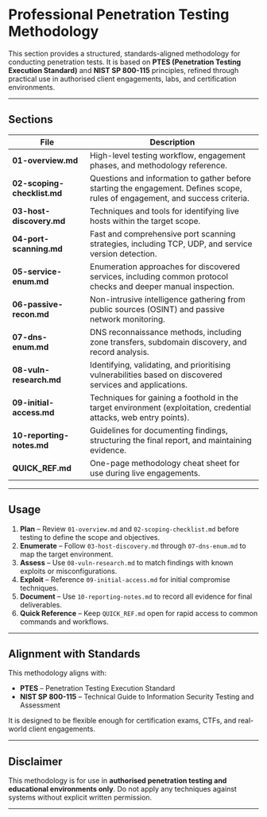 # Professional Penetration Testing Methodology

This section provides a structured, standards-aligned methodology for conducting penetration tests.
It is based on **PTES (Penetration Testing Execution Standard)** and **NIST SP 800-115** principles, refined through practical use in authorised client engagements, labs, and certification environments.

---

## Sections

| File                        | Description                                                                                                                   |
| --------------------------- | ----------------------------------------------------------------------------------------------------------------------------- |
| **01-overview\.md**         | High-level testing workflow, engagement phases, and methodology reference.                                                    |
| **02-scoping-checklist.md** | Questions and information to gather before starting the engagement. Defines scope, rules of engagement, and success criteria. |
| **03-host-discovery.md**    | Techniques and tools for identifying live hosts within the target scope.                                                      |
| **04-port-scanning.md**     | Fast and comprehensive port scanning strategies, including TCP, UDP, and service version detection.                           |
| **05-service-enum.md**      | Enumeration approaches for discovered services, including common protocol checks and deeper manual inspection.                |
| **06-passive-recon.md**     | Non-intrusive intelligence gathering from public sources (OSINT) and passive network monitoring.                              |
| **07-dns-enum.md**          | DNS reconnaissance methods, including zone transfers, subdomain discovery, and record analysis.                               |
| **08-vuln-research.md**     | Identifying, validating, and prioritising vulnerabilities based on discovered services and applications.                      |
| **09-initial-access.md**    | Techniques for gaining a foothold in the target environment (exploitation, credential attacks, web entry points).             |
| **10-reporting-notes.md**   | Guidelines for documenting findings, structuring the final report, and maintaining evidence.                                  |
| **QUICK\_REF.md**           | One-page methodology cheat sheet for use during live engagements.                                                             |

---

## Usage

1. **Plan** – Review `01-overview.md` and `02-scoping-checklist.md` before testing to define the scope and objectives.
2. **Enumerate** – Follow `03-host-discovery.md` through `07-dns-enum.md` to map the target environment.
3. **Assess** – Use `08-vuln-research.md` to match findings with known exploits or misconfigurations.
4. **Exploit** – Reference `09-initial-access.md` for initial compromise techniques.
5. **Document** – Use `10-reporting-notes.md` to record all evidence for final deliverables.
6. **Quick Reference** – Keep `QUICK_REF.md` open for rapid access to common commands and workflows.

---

## Alignment with Standards

This methodology aligns with:

* **PTES** – Penetration Testing Execution Standard
* **NIST SP 800-115** – Technical Guide to Information Security Testing and Assessment

It is designed to be flexible enough for certification exams, CTFs, and real-world client engagements.

---

## Disclaimer

This methodology is for use in **authorised penetration testing and educational environments only**.
Do not apply any techniques against systems without explicit written permission.

---
